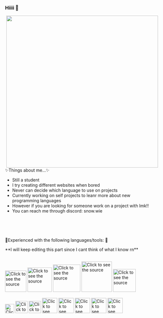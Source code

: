 ### Hiiii 👋

<!DOCTYPE html>
<html lang="en" dir="ltr">
  <head>
    <meta charset="utf-8">
  </head>
  <body>
    <a href="url"><img src="https://cdn.discordapp.com/attachments/1042896005093412895/1162293491313934346/AA22B64F-D14A-4399-B45A-195D348E1762.GIF?ex=655718aa&is=6544a3aa&hm=7e8a44e18d7d5c566bf666d737eeed558ab4eaf2272b45dda522bb03d3185dc9" align="right" height="500" width="500" ></a>
    <div class="stuff">
      <p>✨Things about me...✨ </p>
      <ul>
        <li> Still a student </li>
        <li> I try creating different websites when bored </li>
        <li> Never can decide which language to use on projects </li>
        <li> Currently working on self projects to leanr more about new programming languages </li>
        <li> However if you are looking for someone work on a project with lmk!! </li>
        <li> You can reach me through discord: snow.wie </li>
      </ul>
    </div>
<br>
<br>
<br>
<p> 🌱Experienced with the following languages/tools: 🌱 </p>
<p> **I will keep editing this part since I cant think of what I know rn** </p>

<div align="left">
	<br>
		<img src="https://upload.wikimedia.org/wikipedia/commons/thumb/c/c3/Python-logo-notext.svg/640px-Python-logo-notext.svg.png" height="70" alt="Click to see the source">
  	<img src="https://nerdysoft.com/wp-content/uploads/2021/11/java-14-1.svg" height="80" alt="Click to see the source">
		<img src="https://www.britefish.net/wp-content/uploads/2019/07/logo-c-1.png" height="90" alt="Click to see the source">
    <img src="https://miro.medium.com/v2/resize:fit:792/1*lJ32Bl-lHWmNMUSiSq17gQ.png" height="100" alt="Click to see the source">
  	<img src="https://static.javatpoint.com/images/javascript/javascript_logo.png" height="75" alt="Click to see the source">

  <br>
</div>

<div align="left">
	<br>
		<img src="https://www.eclipse.org/org/artwork/images/eclipse_ide_logo.png" height="30" alt="Click to see the source">
  	<img src="https://upload.wikimedia.org/wikipedia/commons/thumb/9/9a/Visual_Studio_Code_1.35_icon.svg/1200px-Visual_Studio_Code_1.35_icon.svg.png" height="40" alt="Click to see the source">
		<img src="https://upload.wikimedia.org/wikipedia/commons/c/c6/Wireshark_icon_new.png" height="40" alt="Click to see the source">
		<img src="https://upload.wikimedia.org/wikipedia/commons/e/e2/Atom_1.0_icon.png" height="50" alt="Click to see the source">
		<img src="https://i.redd.it/tu3gt6ysfxq71.png" height="50" alt="Click to see the source">
		<img src="https://upload.wikimedia.org/wikipedia/commons/thumb/9/9c/IntelliJ_IDEA_Icon.svg/2048px-IntelliJ_IDEA_Icon.svg.png" height="50" alt="Click to see the source">
		<img src="https://storage.caktusgroup.com/media/blog-images/logo.png" height="50" alt="Click to see the source">
		<img src="https://upload.wikimedia.org/wikipedia/commons/6/62/Clion.svg" height="50" alt="Click to see the source">
  <br>
</div>
  </body>
</html>
